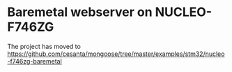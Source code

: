 # Baremetal webserver on NUCLEO-F746ZG

The project has moved to https://github.com/cesanta/mongoose/tree/master/examples/stm32/nucleo-f746zg-baremetal
